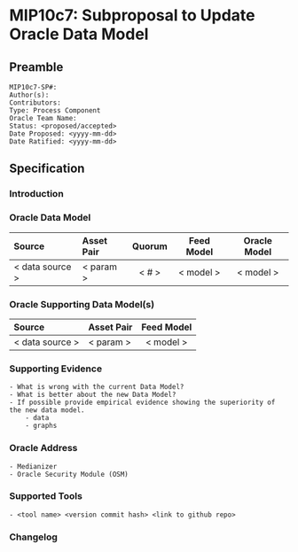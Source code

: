 # MIP10c7: Subproposal to Update Oracle Data Model

## Preamble
```
MIP10c7-SP#: 
Author(s):
Contributors:
Type: Process Component
Oracle Team Name:
Status: <proposed/accepted>
Date Proposed: <yyyy-mm-dd>
Date Ratified: <yyyy-mm-dd>
``` 

## Specification

### Introduction

### Oracle Data Model 

|      Source     |  Asset Pair   | Quorum | Feed Model  | Oracle Model |
| :-------------- | :------------ | :----: | :---------: | :----------: |
| < data source > |   < param >   | < # >  |  < model >  |  < model >   |


### Oracle Supporting Data Model(s)
    
 |      Source     |  Asset Pair   |  Feed Model  |
 | :-------------- | :------------ | :----------: |
 | < data source > |   < param >   |   < model >  |
 
### Supporting Evidence
	- What is wrong with the current Data Model?
	- What is better about the new Data Model?
	- If possible provide empirical evidence showing the superiority of the new data model.
		- data
		- graphs
 
### Oracle Address
 	- Medianizer
 	- Oracle Security Module (OSM)
    
### Supported Tools
	- <tool name> <version commit hash> <link to github repo>

### Changelog
